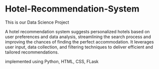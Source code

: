 # Hotel-Recommendation-System

This is our Data Science Project

A hotel recommendation system suggests personalized hotels based on user preferences and data analysis, streamlining the search process and improving the chances of finding the perfect accommodation. It leverages user input, data collection, and filtering techniques to deliver efficient and tailored recommendations.

implemented using Python, HTML, CSS, FLask
